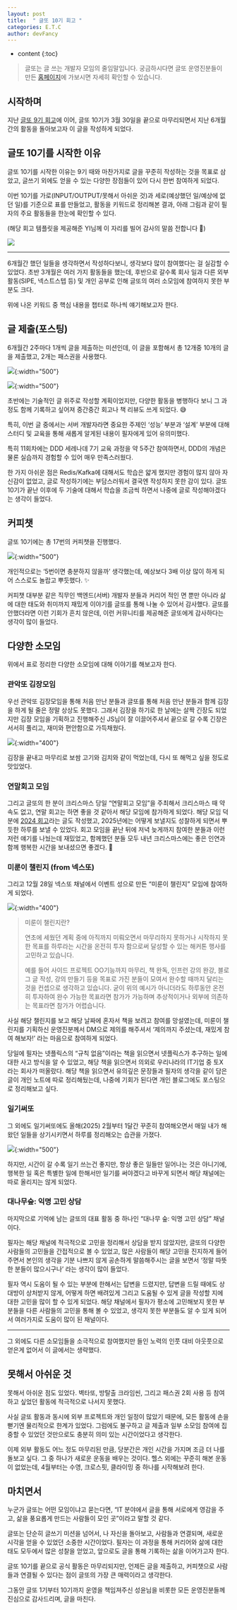 ```yaml
---
layout: post
title:  " 글또 10기 회고 "
categories: E.T.C
author: devFancy
---
```

* content
{:toc}

> 글또는 글 쓰는 개발자 모임의 줄임말입니다. 궁금하시다면 글또 운영진분들이 만든 [홈페이지](https://geultto.github.io/)에 가보시면 자세히 확인할 수 있습니다.

## 시작하며

지난 [글또 9기 회고](https://devfancy.github.io/Geultto-9th-Retrospective/)에 이어, 글또 10기가 3월 30일을 끝으로 마무리되면서 지난 6개월간의 활동을 돌아보고자 이 글을 작성하게 되었다.

## 글또 10기를 시작한 이유

글또 10기를 시작한 이유는 9기 때와 마찬가지로 글을 꾸준히 작성하는 것을 목표로 삼았고, 글쓰기 외에도 얻을 수 있는 다양한 장점들이 있어 다시 한번 참여하게 되었다.

이번 10기를 가로(INPUT/OUTPUT/못해서 아쉬운 것)과 세로(예상했던 일/예상에 없던 일)를 기준으로 표를 만들었고, 활동을 키워드로 정리해본 결과, 아래 그림과 같이 필자의 주요 활동들을 한눈에 확인할 수 있다.

(해당 회고 템플릿을 제공해준 YI님께 이 자리를 빌어 감사의 말씀 전합니다 👏)

![](/assets/img/etc/geultto_10th_retrospective.png)


---

6개월간 했던 일들을 생각하면서 작성하다보니, 생각보다 많이 참여했다는 걸 실감할 수 있었다. 
초반 3개월은 여러 가지 활동들을 했는데, 후반으로 갈수록 회사 일과 다른 외부 활동(SIPE, 넥스트스텝 등) 및 개인 공부로 인해 글또의 여러 소모임에 참여하지 못한 부분도 크다.

위에 나온 키워드 중 핵심 내용을 챕터로 하나씩 얘기해보고자 한다.

## 글 제출(포스팅)

6개월간 2주마다 1개씩 글을 제출하는 미션인데, 이 글을 포함해서 총 12개중 10개의 글을 제출했고, 2개는 패스권을 사용했다.

![](/assets/img/etc/geultto_10th_write_2.png){:width="500"}

![](/assets/img/etc/geultto_10th_write_1.png){:width="500"}

초반에는 기술적인 글 위주로 작성할 계획이었지만, 다양한 활동을 병행하다 보니 그 과정도 함께 기록하고 싶어져 중간중간 회고나 책 리뷰도 쓰게 되었다. 😅

특히, 이번 글 중에서는 서버 개발자라면 중요한 주제인 ‘성능’ 부분과 ‘설계’ 부분에 대해 스터디 및 교육을 통해 새롭게 알게된 내용이 필자에게 있어 유의미했다.

특히 11회차에는 DDD 세레나데 7기 교육 과정을 약 5주간 참여하면서, DDD의 개념은 물론 실습까지 경험할 수 있어 매우 만족스러웠다.

한 가지 아쉬운 점은 Redis/Kafka에 대해서도 학습은 얇게 했지만 경험이 많지 않아 자신감이 없었고, 
글로 작성하기에는 부담스러워서 결국엔 작성하지 못한 감이 있다. 글또 10기가 끝난 이후에 두 기술에 대해서 학습을 조금씩 하면서 나중에 글로 작성해야겠다는 생각이 들었다.

## 커피챗

글또 10기에는 총 17번의 커피챗을 진행했다. 

![](/assets/img/etc/geultto_10th_coffeechat.png){:width="500"}

개인적으로는 ‘5번이면 충분하지 않을까’ 생각했는데, 예상보다 3배 이상 많이 하게 되어 스스로도 놀랍고 뿌듯했다. ✨

커피챗 대부분 같은 직무인 백엔드(서버) 개발자 분들과 커리어 적인 면 뿐만 아니라 삶에 대한 태도와 취미까지 재밌게 이야기를 글또를 통해 나눌 수 있어서 감사했다. 
글또를 안했더라면 이런 기회가 흔치 않은데, 이런 커뮤니티를 제공해준 글또에게 감사하다는 생각이 많이 들었다.

## 다양한 소모임

위에서 표로 정리한 다양한 소모임에 대해 이야기를 해보고자 한다.

### 관악또 김장모임

우선 관악또 김장모임을 통해 처음 만난 분들과 글또를 통해 처음 만난 분들과 함께 김장을 하게 될 줄은 정말 상상도 못했다. 
그래서 김장을 하기로 한 날에는 살짝 긴장도 되었지만 김장 모임을 기획하고 진행해주신 JS님이 잘 이끌어주셔서 끝으로 갈 수록 긴장은 서서히 풀리고, 재미와 편안함으로 가득채웠다. 

![](/assets/img/etc/geultto_10th_kimjang.jpg){:width="400"}

김장을 끝내고 마무리로 보쌈 고기와 김치와 같이 먹었는데, 다시 또 해먹고 싶을 정도로 맛있었다.

### 연말회고 모임

그리고 글또의 한 분이 크리스마스 당일 “연말회고 모임”을 주최해서 크리스마스 때 약속도 없고, 연말 회고는 하면 좋을 것 같아서 해당 모임에 참가하게 되었다. 
해당 모임 덕분에 [2024 회고](https://devfancy.github.io/2024-Retrospective/)라는 글도 작성했고, 
2025년에는 어떻게 보낼지도 성찰하게 되면서 뿌듯한 하루를 보낼 수 있었다. 
회고 모임을 끝난 뒤에 저녁 늦게까지 참여한 분들과 이런 저런 얘기를 나눴는데 재밌었고, 함께했던 분들 모두 내년 크리스마스에는 좋은 인연과 함께 행복한 시간을 보내셨으면 좋겠다. 🙌

### 미룬이 챌린지 (from 넥스또)

그리고 12월 28일 넥스또 채널에서 이벤트 성으로 만든 “미룬이 챌린지” 모임에 참여하게 되었다. 

![](/assets/img/etc/geultto_10th_No_More_Delays_Challenge.png){:width="400"}

> 미룬이 챌린지란?
> 
> 연초에 세웠던 계획 중에 아직까지 미뤄오면서 마무리하지 못하거나 시작하지 못한 목표를 하루라는 시간을 온전히 투자 함으로써 달성할 수 있는 해커톤 행사를 고민하고 있습니다.
> 
> 예를 들어 사이드 프로젝트 OO기능까지 마무리, 책 완독, 인프런 강의 완강, 블로그 글 작성, 강의 만들기 등을 목표로 가진 분들이 모여서 완수할 때까지 달리는 것을 컨셉으로 생각하고 있습니다. 
> 굳이 위의 예시가 아니더라도 하루동안 온전히 투자하여 완수 가능한 목표라면 참가가 가능하며 추상적이거나 외부에 의존하는 목표라면 참가가 어렵습니다.

사실 해당 챌린지를 보고 해당 날짜에 혼자서 책을 보려고 참여를 망설였는데, 
미룬이 챌린지를 기획하신 운영진분께서 DM으로 제의를 해주셔서 ‘제의까지 주셨는데, 재밌게 참여 해보자!’ 라는 마음으로 참여하게 되었다.

당일에 필자는 넷플릭스의 “규칙 없음”이라는 책을 읽으면서 넷플릭스가 추구하는 일에 대한 사고 방식을 알 수 있었고, 
해당 책을 읽으면서 의외로 우리나라의 IT기업 중 토X 라는 회사가 떠올랐다. 해당 책을 읽으면서 유의깊은 문장들과 필자의 생각을 같이 담은 글이 개인 노트에 따로 정리해뒀는데, 
나중에 기회가 된다면 개인 블로그에도 포스팅으로 정리해보고 싶다.

### 일기써또

그 외에도 일기써또에도 올해(2025) 2월부터 1달간 꾸준히 참여해오면서 매일 내가 해왔던 일들을 상기시키면서 하루를 정리해오는 습관을 가졌다. 

![](/assets/img/etc/geultto_10th_note.png){:width="500"}

하지만, 시간이 갈 수록 일기 쓰는건 좋지만, 항상 좋은 일들만 일어나는 것은 아니기에, 행복한 일 혹은 특별한 일에 한해서만 일기를 써야겠다고 바꾸게 되면서 해당 채널에는 따로 올리지는 않게 되었다.

### 대나무숲: 익명 고민 상담

마지막으로 기억에 남는 글또의 대표 활동 중 하나인 “대나무 숲: 익명 고민 상담” 채널이다.

필자는 해당 채널에 적극적으로 고민을 정리해서 상담을 받지 않았지만, 글또의 다양한 사람들의 고민들을 간접적으로 볼 수 있었고, 
많은 사람들이 해당 고민을 진지하게 들어주면서 본인의 생각을 기분 나쁘지 않게 공손하게 말씀해주시는 글을 보면서 ‘정말 따뜻한 분들이 많으시구나’ 라는 생각이 많이 들었다. 

필자 역시 도움이 될 수 있는 부분에 한해서는 답변을 드렸지만, 답변을 드릴 때에도 상대방이 상처받지 않게, 어떻게 하면 배려있게 그리고 도움될 수 있게 글을 작성할 지에 대한 고민을 많이 할 수 있게 되었다. 
해당 채널에서 필자가 평소에 고민해보지 못한 부분들을 다른 사람들의 고민을 통해 볼 수 있었고, 생각지 못한 부분들도 알 수 있게 되어서 여러가지로 도움이 많이 된 채널이다.

---

그 외에도 다른 소모임들을 소극적으로 참여했지만 들인 노력의 인풋 대비 아웃풋으로 얻은게 없어서 이 글에서는 생략했다.

## 못해서 아쉬운 것

못해서 아쉬운 점도 있었다. 벽타또, 방탈출 크라임씬, 그리고 패스권 2회 사용 등 참여하고 싶었던 활동에 적극적으로 나서지 못했다.

사실 글또 활동과 동시에 외부 프로젝트와 개인 일정이 많았기 때문에, 모든 활동에 손을 뻗기엔 물리적으로 한계가 있었다. 
그럼에도 불구하고 글 제출과 일부 소모임 참여에 집중할 수 있었던 것만으로도 충분히 의미 있는 시간이었다고 생각한다.

이제 외부 활동도 어느 정도 마무리된 만큼, 당분간은 개인 시간을 가지며 조금 더 나를 돌보고 싶다. 
그 중 하나가 새로운 운동을 배우는 것이다. 헬스 외에는 꾸준히 해본 운동이 없었는데, 4월부터는 수영, 크로스핏, 클라이밍 중 하나를 시작해보려 한다.

## 마치면서

누군가 글또는 어떤 모임이냐고 묻는다면, “IT 분야에서 글을 통해 서로에게 영감을 주고, 삶을 풍요롭게 만드는 사람들이 모인 곳”이라고 말할 것 같다.

글또는 단순히 글쓰기 미션을 넘어서, 나 자신을 돌아보고, 사람들과 연결되며, 새로운 시각을 얻을 수 있었던 소중한 시간이었다. 
필자는 이 과정을 통해 커리어와 삶에 대한 태도 모두에서 많은 성찰을 얻었고, 앞으로도 글을 통해 기록하는 삶을 이어가고자 한다.

글또 10기를 끝으로 공식 활동은 마무리되지만, 언제든 글을 제출하고, 커피챗으로 사람들과 연결될 수 있다는 점이 글또의 가장 큰 매력이라고 생각한다.

그동안 글또 1기부터 10기까지 운영을 책임져주신 성윤님을 비롯한 모든 운영진분들께 진심으로 감사드리며, 글을 마친다.

